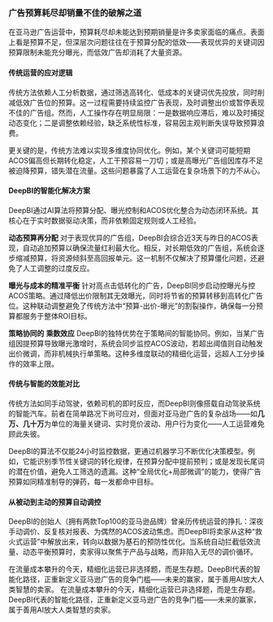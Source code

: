 ### **广告预算耗尽却销量不佳的破解之道**

在亚马逊广告运营中，预算耗尽却未能达到预期销量是许多卖家面临的痛点。表面上看是预算不足，但深层次问题往往在于预算分配的低效——表现优异的关键词因预算限制未能充分曝光，而低效广告却消耗了大量资源。

#### **传统运营的应对逻辑**

传统方法依赖人工分析数据，通过筛选高转化、低成本的关键词优先投放，同时削减低效广告位的预算。这一过程需要持续监控广告表现，及时调整出价或暂停表现不佳的广告组。然而，人工操作存在明显局限：一是数据响应滞后，难以及时捕捉动态变化；二是调整依赖经验，缺乏系统性标准，容易因主观判断失误导致预算浪费。

更关键的是，传统方法难以实现多维度协同优化。例如，某个关键词可能短期ACOS偏高但长期转化稳定，人工干预容易一刀切；或是高曝光广告组因库存不足被迫降预算，错失潜在流量。这些问题暴露了人工运营在复杂场景下的力不从心。

#### **DeepBI的智能化解决方案**

DeepBI通过AI算法将预算分配、曝光控制和ACOS优化整合为动态闭环系统。其核心在于实时数据驱动决策，而非依赖固定规则或人工经验。

**动态预算再分配** 对于表现优异的广告组，DeepBI会综合近3天与昨日的ACOS表现，自动追加预算以确保流量红利最大化。相反，对长期低效的广告组，系统会逐步缩减预算，将资源倾斜至高回报单元。这一机制不仅解决了预算僵化问题，还避免了人工调整的过度反应。

**曝光与成本的精准平衡** 针对高点击低转化的广告，DeepBI同步启动控曝光与控ACOS策略。通过降低出价限制其无效曝光，同时将节省的预算转移到高转化广告位。这种联动调整避免了传统方法中“预算-出价-曝光”的割裂操作，确保每一分预算都服务于整体ROI目标。

**策略协同的** **乘数效应** DeepBI的独特优势在于策略间的智能协同。例如，当某广告组因提预算导致曝光激增时，系统会同步监控ACOS波动，若超出阈值则自动触发出价微调，而非机械执行单策略。这种多维度联动的精细化运营，远超人工分步操作的效率上限。

#### **传统与智能的效能对比**

传统方法如同手动驾驶，依赖司机的即时反应，而DeepBI则像搭载自动驾驶系统的智能汽车。前者在简单路况下尚可应对，但面对亚马逊广告的复杂战场——如**几万、几十万**为单位的海量关键词、实时竞价波动、用户行为变化——人工运营难免顾此失彼。

DeepBI的算法不仅能24小时监控数据，更通过机器学习不断优化决策模型。例如，它能识别季节性关键词的转化规律，在预算分配中提前预判；或是发现长尾词的潜在价值，避免人工筛选的遗漏。这种“全局优化+局部微调”的能力，使得广告预算如同精准制导的弹药，每一发都命中目标。

#### **从被动到主动的预算自动调控**

DeepBI的创始人（拥有两款Top100的亚马逊品牌）曾亲历传统运营的挣扎：深夜手动调价、反复核对报表、为偶然的ACOS波动焦虑。而DeepBI将卖家从这种“救火式运营”中解放出来，转向以数据为基石的预防性优化。当系统自动拦截低效流量、动态平衡预算时，卖家得以聚焦于产品与战略，而非陷入无尽的调价循环。

在流量成本攀升的今天，精细化运营已非选择题，而是生存题。DeepBI代表的智能化路径，正重新定义亚马逊广告的竞争门槛——未来的赢家，属于善用AI放大人类智慧的卖家。
在流量成本攀升的今天，精细化运营已非选择题，而是生存题。DeepBI代表的智能化路径，正重新定义亚马逊广告的竞争门槛——未来的赢家，属于善用AI放大人类智慧的卖家。